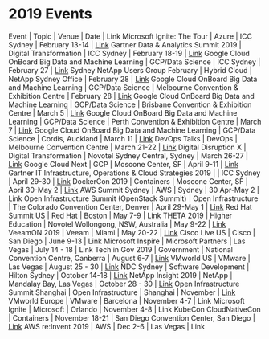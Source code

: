 # 2019 Events
Event | Topic | Venue | Date | Link
Microsoft Ignite: The Tour | Azure | ICC Sydney | February 13-14 | [Link](https://www.microsoft.com/en-au/ignite-the-tour/sydney)
Gartner Data & Analytics Summit 2019 | Digital Transformation | ICC Sydney | February 18-19 | [Link](http://www.gartner.com/en/conferences/apac/data-analytics-australia)
Google Cloud OnBoard Big Data and Machine Learning | GCP/Data Science | ICC Sydney | February 27 | [Link](https://cloudplatformonline.com/2019-OnBoard-ANZ.html)
Sydney NetApp Users Group February | Hybrid Cloud | NetApp Sydney Office | February 28 | [Link](http://meetu.ps/e/GjJsS/1nCsp/a)
Google Cloud OnBoard Big Data and Machine Learning | GCP/Data Science | Melbourne Convention & Exhibition Centre | February 28 | [Link](https://cloudplatformonline.com/2019-OnBoard-ANZ.html)
Google Cloud OnBoard Big Data and Machine Learning | GCP/Data Science | Brisbane Convention & Exhibition Centre | March 5 | [Link](https://cloudplatformonline.com/2019-OnBoard-ANZ.html)
Google Cloud OnBoard Big Data and Machine Learning | GCP/Data Science | Perth Convention & Exhibition Centre | March 7 | [Link](https://cloudplatformonline.com/2019-OnBoard-ANZ.html)
Google Cloud OnBoard Big Data and Machine Learning | GCP/Data Science | Cordis, Auckland | March 11 | [Link](https://cloudplatformonline.com/2019-OnBoard-ANZ.html)
DevOps Talks | DevOps | Melbourne Convention Centre | March 21-22  | [Link](https://www.devopstalks.com/au/devops.html)
Digital Disruption X | Digital Transformation | Novotel Sydney Central, Sydney | March 26-27 | [Link](https://digitaldisruption.iqpc.com.au/)
Google Cloud Next | GCP | Moscone Center, SF | April 9-11 | [Link](https://cloud.withgoogle.com/next/sf)
Gartner IT Infrastructure, Operations & Cloud Strategies 2019 |  | ICC Sydney | April 29-30 | [Link](http://www.gartner.com/en/conferences/apac/infrastructure-operations-cloud-australia)
DockerCon 2019 | Containers | Moscone Center, SF | April 30-May 2 | [Link](https://www.docker.com/dockercon/)
AWS Summit Sydney | AWS | Sydney | 30 Apr-May 2 | Link
Open Infrastructure Summit (OpenStack Summit) | Open Infrastructure | The Colorado Convention Center, Denver | April 29-May 1 | [Link](https://www.openstack.org/summit/denver-2019/)
Red Hat Summit US | Red Hat | Boston | May 7-9 | [Link](https://www.redhat.com/en/summit/2019)
THETA 2019 | Higher Education | Novotel Wollongong, NSW, Australia | May 9-22 | [Link](https://theta.edu.au/)
VeeamON 2019 | Veeam | Miami | May 20-22 | [Link](https://www.veeam.com/veeamon)
Cisco Live US | Cisco | San Diego | June 9-13 | Link
Microsoft Inspire | Microsoft Partners | Las Vegas | July 14 - 18 | Link
Tech in Gov 2019 | Government | National Convention Centre, Canberra | August 6-7 | [Link](https://www.terrapinn.com/conference/technology-in-government/index.stm) 
VMworld US | VMware | Las Vegas | August 25 - 30 | [Link](https://www.vmworld.com/en/us/index.html)
NDC Sydney | Software Development | Hilton Sydney | October 14-18 | [Link](https://ndcsydney.com/)
NetApp Insight 2019 | NetApp | Mandalay Bay, Las Vegas | October 28 - 30 | [Link](https://insight.netapp.com/)
Open Infrastructure Summit Shanghai | Open Infrastructure | Shanghai | November | [Link](https://www.openstack.org/summit/shanghai-2019)
VMworld Europe | VMware | Barcelona | November 4-7 | Link
Microsoft Ignite | Microsoft | Orlando | November 4-8 | Link
KubeCon CloudNativeCon | Containers | November 18-21 | San Diego Convention Center, San Diego | [Link](https://events.linuxfoundation.org/events/kubecon-cloudnativecon-north-america-2019/)
AWS re:Invent 2019 | AWS | Dec 2-6 | Las Vegas | Link
